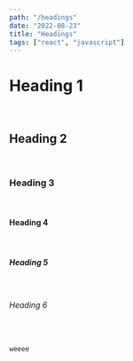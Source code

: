 ```yaml
---
path: "/headings"
date: "2022-08-23"
title: "Headings"
tags: ["react", "javascript"]
---
```


# Heading 1
<br>

## Heading 2
<br>

### Heading 3
<br>

#### Heading 4
<br>

##### Heading 5
<br>

###### Heading 6
<br>

`weeee`
